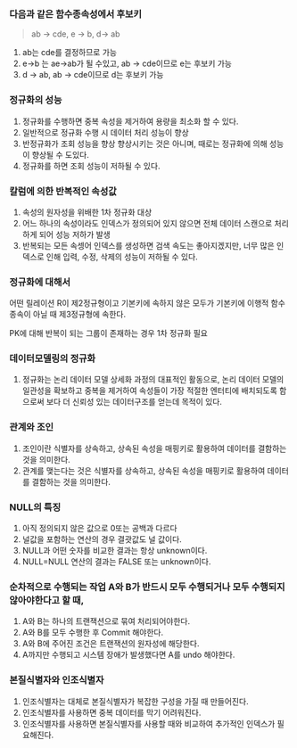 ### 다음과 같은 함수종속성에서 후보키
> ab -> cde, e -> b, d-> ab
1. ab는 cde를 결정하므로 가능
2. e->b 는 ae->ab가 될 수있고, ab -> cde이므로 e는 후보키 가능
3. d -> ab, ab -> cde이므로 d는 후보키 가능

### 정규화의 성능
1. 정규화를 수행하면 중복 속성을 제거하여 용량을 최소화 할 수 있다.
2. 일반적으로 정규화 수행 시 데이터 처리 성능이 향상
3. 반정규화가 조회 성능을 향상 향상시키는 것은 아니며, 때로는 정규화에 의해 성능이 향상될 수 도있다.
4. 정규화를 하면 조회 성능이 저하될 수 있다.

### 칼럼에 의한 반복적인 속성값
1. 속성의 원자성을 위배한 1차 정규화 대상
2. 어느 하나의 속성이라도 인덱스가 정의되어 있지 않으면 전체 데이터 스캔으로 처리하게 되어 성능 저하가 발생
3. 반복되는 모든 속셍어 인덱스를 생성하면 검색 속도는 좋아지겠지만, 너무 많은 인덱스로 인해 입력, 수정, 삭제의 성능이 저하될 수 있다.

### 정규화에 대해서
어떤 릴레이션 R이 제2정규형이고 기본키에 속하지 않은 모두가 기본키에 이행적 함수종속이 아닐 때 제3정규형에 속한다.  

PK에 대해 반복이 되는 그룹이 존재하는 경우 1차 정규화 필요<br>

### 데이터모델링의 정규화
1. 정규화는 논리 데이터 모델 상세화 과정의 대표적인 활동으로, 논리 데이터 모델의 일관성을 확보하고 중복을 제거하여 속성들이 가장 적절한 엔터티에 배치되도록 함으로써 보다 더 신뢰성 있는 데이터구조를 얻는데 목적이 있다.

### 관계와 조인
1. 조인이란 식별자를 상속하고, 상속된 속성을 매핑키로 활용하여 데이터를 결함하는 것을 의미한다.
2. 관계를 맺는다는 것은 식별자를 상속하고, 상속된 속성을 매핑키로 활용하여 데이터를 결함하는 것을 의미한다.

### NULL의 특징
1. 아직 정의되지 않은 값으로 0또는 공백과 다르다 
2. 널값을 포함하는 연산의 경우 결괏값도 널 값이다.
3. NULL과 어떤 숫자를 비교한 결과는 항상 unknown이다.
4. NULL=NULL 연산의 결과는 FALSE 또는 unknown이다.

### 순차적으로 수행되는 작업 A와 B가 반드시 모두 수행되거나 모두 수행되지 않아야한다고 할 때,
1. A와 B는 하나의 트랜잭션으로 묶여 처리되어야한다.
2. A와 B를 모두 수행한 후 Commit 해야한다.
3. A와 B에 주어진 조건은 트랜잭션의 원자성에 해당한다.
4. A까지만 수행되고 시스템 장애가 발생했다면 A를 undo 해야한다.

### 본질식별자와 인조식별자
1. 인조식별자는 대체로 본질식별자가 복잡한 구성을 가질 때 만들어진다.
2. 인조식별자를 사용하면 중복 데이터를 막기 어려워진다.
3. 인조식별자를 사용하면 본질식별자를 사용할 때와 비교하여 추가적인 인덱스가 필요해진다.